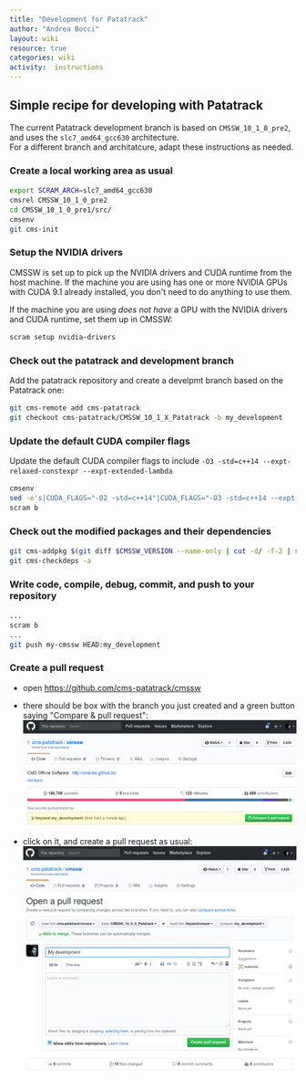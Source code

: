 ```yaml
---
title: "Development for Patatrack"
author: "Andrea Bocci"
layout: wiki
resource: true
categories: wiki
activity:  instructions
---
```


## Simple recipe for developing with Patatrack
The current Patatrack development branch is based on `CMSSW_10_1_0_pre2`, and uses the `slc7_amd64_gcc630` architecture.  
For a different branch and architatcure, adapt these instructions as needed.

### Create a local working area as usual
```bash
export SCRAM_ARCH=slc7_amd64_gcc630
cmsrel CMSSW_10_1_0_pre2
cd CMSSW_10_1_0_pre1/src/
cmsenv
git cms-init
```

### Setup the NVIDIA drivers
CMSSW is set up to pick up the NVIDIA drivers and CUDA runtime from the host machine.
If the machine you are using has one or more NVIDIA GPUs with CUDA 9.1 already installed, you don't need to do anything to use them.

If the machine you are using *does not have* a GPU with the NVIDIA drivers and CUDA runtime, set them up in CMSSW:
```bash
scram setup nvidia-drivers
```

### Check out the patatrack and development branch
Add the patatrack repository and create a develpmt branch based on the Patatrack one:
```bash
git cms-remote add cms-patatrack
git checkout cms-patatrack/CMSSW_10_1_X_Patatrack -b my_development
```

### Update the default CUDA compiler flags
Update the default CUDA compiler flags to include `-O3 -std=c++14 --expt-relaxed-constexpr --expt-extended-lambda`
```bash
cmsenv
sed -e's|CUDA_FLAGS="-O2 -std=c++14"|CUDA_FLAGS="-O3 -std=c++14 --expt-relaxed-constexpr --expt-extended-lambda"|' -i $CMSSW_BASE/config/toolbox/$SCRAM_ARCH/tools/selected/cuda.xml
scram b
```

### Check out the modified packages and their dependencies
```bash
git cms-addpkg $(git diff $CMSSW_VERSION --name-only | cut -d/ -f-2 | sort -u)
git cms-checkdeps -a
```

### Write code, compile, debug, commit, and push to your repository
```bash
...
scram b
...
git push my-cmssw HEAD:my_development
```

### Create a pull request
  - open https://github.com/cms-patatrack/cmssw

  - there should be box with the branch you just created and a green button saying "Compare & pull request":
    ![Compare & pull request](screenshot1.png "Compare & pull request")

  - click on it, and create a pull request as usual:
    ![Create a pull request](screenshot2.png "Create a request")

